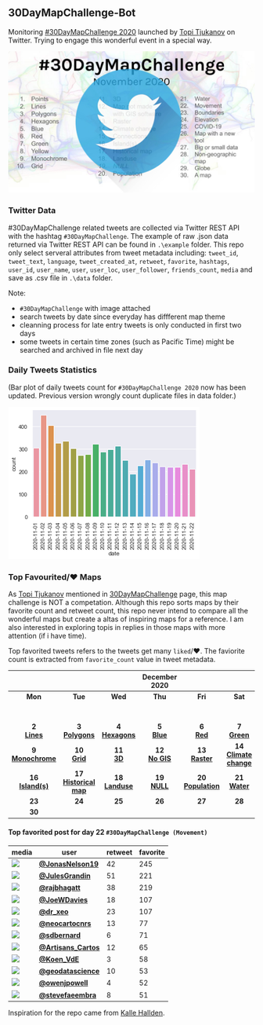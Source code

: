 ## 30DayMapChallenge-Bot
Monitoring [#30DayMapChallenge 2020](https://github.com/tjukanovt/30DayMapChallenge) launched by [Topi Tjukanov](https://twitter.com/tjukanov) on Twitter. Trying to engage this wonderful event in a special way. 

![images](./graphs/map_challenge_2020_bot.jpg)

### Twitter Data
#30DayMapChallenge related tweets are collected via Twitter REST API with the hashtag `#30DayMapChallenge`. The example of raw .json data returned via Twitter REST API can be found in `.\example` folder. This repo only select serveral attributes from tweet metadata including: `tweet_id`, `tweet_text`, `language`, `tweet_created_at`, `retweet`, `favorite`, `hashtags`, `user_id`, `user_name`, `user`, `user_loc`, `user_follower`, `friends_count`, `media` and save as .csv file in `.\data` folder.

Note:
-  `#30DayMapChallenge` with image attached
- search tweets by date since everyday has diffferent map theme
- cleanning process for late entry tweets is only conducted in first two days
- some tweets in certain time zones (such as Pacific Time) might be searched and archived in file next day

### Daily Tweets Statistics
(Bar plot of daily tweets count for `#30DayMapChallenge 2020` now has been updated. Previous version wrongly count duplicate files in data folder.)

![images](./graphs/maps_count.png)

### Top Favourited/:heart: Maps

As [Topi Tjukanov](https://twitter.com/tjukanov) mentioned in [30DayMapChallenge](https://github.com/tjukanovt/30DayMapChallenge) page, this map challenge is NOT a competation. Although this repo sorts maps by their favorite count and retweet count, this repo never intend to compare all the wonderful maps but create a altas of inspiring maps for a reference. I am also interested in exploring topis in replies in those maps with more attention (if i have time).

Top favorited tweets refers to the tweets get many `liked`/:heart:. The faviorite count is extracted from `favorite_count` value in tweet metadata.

| |||December 2020||| |
|:---:|:---:|:---:|:---:|:---:|:---:|:---:|
| **Mon** | **Tue** | **Wed** | **Thu** | **Fri** | **Sat** | **Sun** |
|     |     |     |     |     |     | **1** <br/>**[Points](day1.md)**|
| **2** <br/>**[Lines](day2.md)**   |**3** <br/>**[Polygons](day3.md)**   |**4** <br/>**[Hexagons](day4.md)**    | **5** <br/>**[Blue](day05_Blue.md)**   | **6** <br/>**[Red](day06_Red.md)**   | **7** <br/>**[Green](day07_Green.md)**  | **8** <br/>**[Yellow](day08_Yellow.md)**  |
| **9** <br/>**[Monochrome](day09_Monochrome.md)** | **10** <br/>**[Grid](day10_Grid.md)**  | **11** <br/>**[3D](day11_3D.md)**  | **12** <br/>**[No GIS](day12_Map%20not%20made%20with%20GIS%20software.md)**  | **13** <br/>**[Raster](day13_Raster.md)**  | **14** <br/>**[Climate change](day14_Climate%20change.md)**  |  **15** <br/>**[Connections](day15_Connections.md)**  |
|  **16** <br/>**[Island(s)](day16_Island(s).md)**  |   **17** <br/>**[Historical map](day17_Historical%20map.md)**   |  **18** <br/>**[Landuse](day18_Landuse.md)**    |   **19** <br/>**[NULL](day19_NULL.md)**   |   **20** <br/> **[Population](day20_Population.md)**  |   **21** <br/> **[Water](day21_Water.md)**  |  **22** <br/>**[Movement](day22_Movement.md)**    |
|   **23** <br/>   |   **24** <br/>   |   **25** <br/>   |   **26** <br/>   |   **27** <br/>   |   **28** <br/>   |  **29** <br/>    |
|  **30** <br/>    |     |     |     |     |     |     |

<!-- - **[Maps for Day 1 `#30DayMapChallenge (Points)`](day1.md)** (include late entry)

- **[Maps for Day 2 `#30DayMapChallenge (Lines)`](day2.md)** (exclude late entry)

- **[Maps for Day 3 `#30DayMapChallenge (Polygons)`](day3.md)**

- **[Maps for Day 4 `#30DayMapChallenge (Hexagons)`](day4.md)**

- **[Maps for Day 5 `#30DayMapChallenge (Blue)`](day05_Blue.md)**

- **[Maps for Day 6 `#30DayMapChallenge (Red)`](day06_Red.md)**

- **[Maps for Day 7 `#30DayMapChallenge (Green)`](day07_Green.md)**

- **[Maps for Day 8 `#30DayMapChallenge (Yellow)`](day08_Yellow.md)**

- **[Maps for Day 9 `#30DayMapChallenge (Monochrome)`](day09_Monochrome.md)**

- **[Maps for Day 10 `#30DayMapChallenge (Grid)`](day10_Grid.md)**

- **[Maps for Day 11 `#30DayMapChallenge (3D)`](day11_3D.md)**

- **[Maps for Day 12 `#30DayMapChallenge (Map not made with GIS software)`](day12_Map%20not%20made%20with%20GIS%20software.md)**

- **[Maps for Day 13 `#30DayMapChallenge (Raster)`](day13_Raster.md)**

- **[Maps for Day 14 `#30DayMapChallenge (Climate change)`](day14_Climate%20change.md)**

- **[Maps for Day 15 `#30DayMapChallenge (Connections)`](day15_Connections.md)**
 -->

#### Top favorited post for day 22 `#30DayMapChallenge (Movement)`
| media                                                                                        | user                                                                             |   retweet |   favorite |
|----------------------------------------------------------------------------------------------|----------------------------------------------------------------------------------|-----------|------------|
| ![](http://pbs.twimg.com/ext_tw_video_thumb/1330414077445812228/pu/img/LaiGhdSp7MTbdhMJ.jpg) | **[@JonasNelson19](https://twitter.com/twitter/statuses/1330414822131982342)**   |        42 |        245 |
| ![](http://pbs.twimg.com/media/Em7lGtqWMAYsITk.jpg)                                          | **[@JulesGrandin](https://twitter.com/twitter/statuses/1330430316083875842)**    |        51 |        221 |
| ![](http://pbs.twimg.com/media/Enb7JffW4AY_ffI.jpg)                                          | **[@rajbhagatt](https://twitter.com/twitter/statuses/1330528537795719168)**      |        38 |        219 |
| ![](http://pbs.twimg.com/tweet_video_thumb/Encdo_xXEAM3gXv.jpg)                              | **[@JoeWDavies](https://twitter.com/twitter/statuses/1330566326071549955)**      |        18 |        107 |
| ![](http://pbs.twimg.com/tweet_video_thumb/EnaqXnfWMAA-WXW.jpg)                              | **[@dr_xeo](https://twitter.com/twitter/statuses/1330439584463921152)**          |        23 |        107 |
| ![](http://pbs.twimg.com/media/EnaaKJ_W4AMVkc-.png)                                          | **[@neocartocnrs](https://twitter.com/twitter/statuses/1330420307497193473)**    |        13 |         77 |
| ![](http://pbs.twimg.com/ext_tw_video_thumb/1330596441929248768/pu/img/BQ-CCWhq0gbf8jsl.jpg) | **[@sdbernard](https://twitter.com/twitter/statuses/1330596642731552773)**       |         6 |         71 |
| ![](http://pbs.twimg.com/tweet_video_thumb/EncygqWXEAAEug5.jpg)                              | **[@Artisans_Cartos](https://twitter.com/twitter/statuses/1330587801100972042)** |        12 |         65 |
| ![](http://pbs.twimg.com/media/Ena2_6PXcAMbt6L.jpg)                                          | **[@Koen_VdE](https://twitter.com/twitter/statuses/1330452195788132357)**        |         3 |         58 |
| ![](http://pbs.twimg.com/tweet_video_thumb/EnbVSNSXYAENDTr.jpg)                              | **[@geodatascience](https://twitter.com/twitter/statuses/1330485364377722880)**  |        10 |         53 |
| ![](http://pbs.twimg.com/ext_tw_video_thumb/1330420099816316930/pu/img/vKppWckQi7BtvyOx.jpg) | **[@owenjpowell](https://twitter.com/twitter/statuses/1330420188035080192)**     |         4 |         52 |
| ![](http://pbs.twimg.com/ext_tw_video_thumb/1330585172182523909/pu/img/JxK6aVktTL25r29O.jpg) | **[@stevefaeembra](https://twitter.com/twitter/statuses/1330585361165193218)**   |         8 |         51 |
 




Inspiration for the repo came from [Kalle Hallden](https://www.youtube.com/channel/UCWr0mx597DnSGLFk1WfvSkQ).